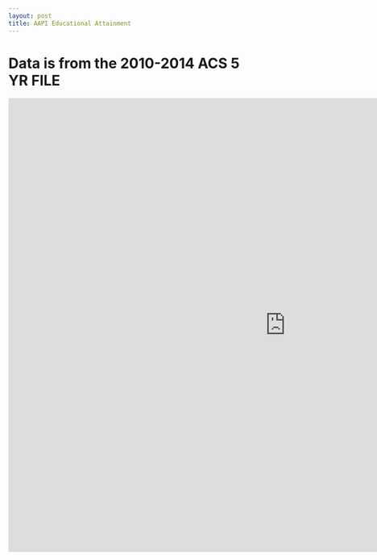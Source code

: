 ```yaml
---
layout: post
title: AAPI Educational Attainment
---
```


# Data is from the 2010-2014 ACS 5 YR FILE

<iframe src="https://public.tableau.com/shared/JS6RX2T9J?:showVizHome=no&:embed=true" width ="1100" height ="900" scrolling="yes" frameBorder="0" ></iframe>

